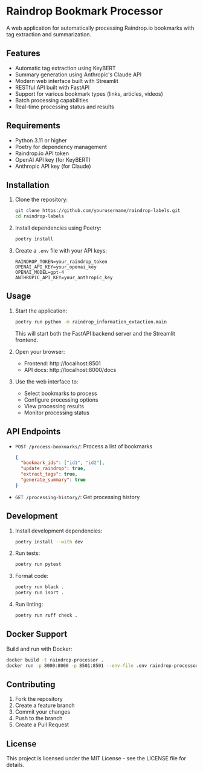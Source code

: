# Raindrop Bookmark Processor

A web application for automatically processing Raindrop.io bookmarks with tag extraction and summarization.

## Features

- Automatic tag extraction using KeyBERT
- Summary generation using Anthropic's Claude API
- Modern web interface built with Streamlit
- RESTful API built with FastAPI
- Support for various bookmark types (links, articles, videos)
- Batch processing capabilities
- Real-time processing status and results

## Requirements

- Python 3.11 or higher
- Poetry for dependency management
- Raindrop.io API token
- OpenAI API key (for KeyBERT)
- Anthropic API key (for Claude)

## Installation

1. Clone the repository:
   ```bash
   git clone https://github.com/yourusername/raindrop-labels.git
   cd raindrop-labels
   ```

2. Install dependencies using Poetry:
   ```bash
   poetry install
   ```

3. Create a `.env` file with your API keys:
   ```env
   RAINDROP_TOKEN=your_raindrop_token
   OPENAI_API_KEY=your_openai_key
   OPENAI_MODEL=gpt-4
   ANTHROPIC_API_KEY=your_anthropic_key
   ```

## Usage

1. Start the application:
   ```bash
   poetry run python -m raindrop_information_extaction.main
   ```

   This will start both the FastAPI backend server and the Streamlit frontend.

2. Open your browser:
   - Frontend: http://localhost:8501
   - API docs: http://localhost:8000/docs

3. Use the web interface to:
   - Select bookmarks to process
   - Configure processing options
   - View processing results
   - Monitor processing status

## API Endpoints

- `POST /process-bookmarks/`: Process a list of bookmarks
  ```json
  {
    "bookmark_ids": ["id1", "id2"],
    "update_raindrop": true,
    "extract_tags": true,
    "generate_summary": true
  }
  ```

- `GET /processing-history/`: Get processing history

## Development

1. Install development dependencies:
   ```bash
   poetry install --with dev
   ```

2. Run tests:
   ```bash
   poetry run pytest
   ```

3. Format code:
   ```bash
   poetry run black .
   poetry run isort .
   ```

4. Run linting:
   ```bash
   poetry run ruff check .
   ```

## Docker Support

Build and run with Docker:

```bash
docker build -t raindrop-processor .
docker run -p 8000:8000 -p 8501:8501 --env-file .env raindrop-processor
```

## Contributing

1. Fork the repository
2. Create a feature branch
3. Commit your changes
4. Push to the branch
5. Create a Pull Request

## License

This project is licensed under the MIT License - see the LICENSE file for details.